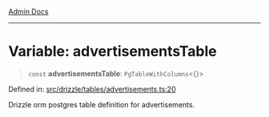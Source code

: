 [Admin Docs](/)

***

# Variable: advertisementsTable

> `const` **advertisementsTable**: `PgTableWithColumns`\<\{\}\>

Defined in: [src/drizzle/tables/advertisements.ts:20](https://github.com/Suyash878/talawa-api/blob/4657139c817cb5935454def8fb620b05175365a9/src/drizzle/tables/advertisements.ts#L20)

Drizzle orm postgres table definition for advertisements.
